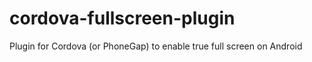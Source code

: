 cordova-fullscreen-plugin
=========================

Plugin for Cordova (or PhoneGap) to enable true full screen on Android
